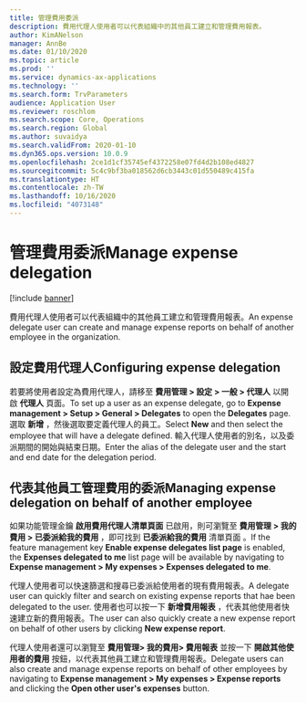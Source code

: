 ```yaml
---
title: 管理費用委派
description: 費用代理人使用者可以代表組織中的其他員工建立和管理費用報表。
author: KimANelson
manager: AnnBe
ms.date: 01/10/2020
ms.topic: article
ms.prod: ''
ms.service: dynamics-ax-applications
ms.technology: ''
ms.search.form: TrvParameters
audience: Application User
ms.reviewer: roschlom
ms.search.scope: Core, Operations
ms.search.region: Global
ms.author: suvaidya
ms.search.validFrom: 2020-01-10
ms.dyn365.ops.version: 10.0.9
ms.openlocfilehash: 2ce1d1cf35745ef4372258e07fd4d2b108ed4827
ms.sourcegitcommit: 5c4c9bf3ba018562d6cb3443c01d550489c415fa
ms.translationtype: HT
ms.contentlocale: zh-TW
ms.lasthandoff: 10/16/2020
ms.locfileid: "4073148"
---
```

# <a name="manage-expense-delegation"></a><span data-ttu-id="e35d9-103">管理費用委派</span><span class="sxs-lookup"><span data-stu-id="e35d9-103">Manage expense delegation</span></span>

[!include [banner](../includes/banner.md)]

<span data-ttu-id="e35d9-104">費用代理人使用者可以代表組織中的其他員工建立和管理費用報表。</span><span class="sxs-lookup"><span data-stu-id="e35d9-104">An expense delegate user can create and manage expense reports on behalf of another employee in the organization.</span></span>

## <a name="configuring-expense-delegation"></a><span data-ttu-id="e35d9-105">設定費用代理人</span><span class="sxs-lookup"><span data-stu-id="e35d9-105">Configuring expense delegation</span></span>

<span data-ttu-id="e35d9-106">若要將使用者設定為費用代理人，請移至 **費用管理 > 設定 > 一般 > 代理人** 以開啟 **代理人** 頁面。</span><span class="sxs-lookup"><span data-stu-id="e35d9-106">To set up a user as an expense delegate, go to **Expense management > Setup > General > Delegates** to open the **Delegates** page.</span></span> <span data-ttu-id="e35d9-107">選取 **新增** ，然後選取要定義代理人的員工。</span><span class="sxs-lookup"><span data-stu-id="e35d9-107">Select **New** and then select the employee that will have a delegate defined.</span></span> <span data-ttu-id="e35d9-108">輸入代理人使用者的別名，以及委派期間的開始與結束日期。</span><span class="sxs-lookup"><span data-stu-id="e35d9-108">Enter the alias of the delegate user and the start and end date for the delegation period.</span></span>

## <a name="managing-expense-delegation-on-behalf-of-another-employee"></a><span data-ttu-id="e35d9-109">代表其他員工管理費用的委派</span><span class="sxs-lookup"><span data-stu-id="e35d9-109">Managing expense delegation on behalf of another employee</span></span>

<span data-ttu-id="e35d9-110">如果功能管理金鑰 **啟用費用代理人清單頁面** 已啟用，則可瀏覽至 **費用管理 > 我的費用 > 已委派給我的費用** ，即可找到 **已委派給我的費用** 清單頁面 。</span><span class="sxs-lookup"><span data-stu-id="e35d9-110">If the feature management key **Enable expense delegates list page** is enabled, the **Expenses delegated to me** list page will be available by navigating to **Expense management > My expenses > Expenses delegated to me**.</span></span>

<span data-ttu-id="e35d9-111">代理人使用者可以快速篩選和搜尋已委派給使用者的現有費用報表。</span><span class="sxs-lookup"><span data-stu-id="e35d9-111">A delegate user can quickly filter and search on existing expense reports that hae been delegated to the user.</span></span> <span data-ttu-id="e35d9-112">使用者也可以按一下 **新增費用報表** ，代表其他使用者快速建立新的費用報表。</span><span class="sxs-lookup"><span data-stu-id="e35d9-112">The user can also quickly create a new expense report on behalf of other users by clicking **New expense report**.</span></span>

<span data-ttu-id="e35d9-113">代理人使用者還可以瀏覽至 **費用管理> 我的費用> 費用報表** 並按一下 **開啟其他使用者的費用** 按鈕，以代表其他員工建立和管理費用報表。</span><span class="sxs-lookup"><span data-stu-id="e35d9-113">Delegate users can also create and manage expense reports on behalf of other employees by navigating to **Expense management > My expenses > Expense reports** and clicking the **Open other user's expenses** button.</span></span>
